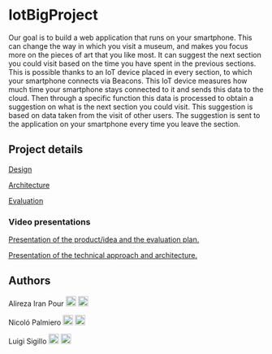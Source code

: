 # IotBigProject

Our goal is to build a web application that runs on your smartphone. This can change the way in which you visit a museum, and makes you focus more on the pieces of art that you like most. It can suggest the next section you could visit based on the time you have spent in the previous sections. This is possible thanks to an IoT device placed in every section, to which your smartphone connects via Beacons. This IoT device measures how much time your smartphone stays connected to it and sends this data to the cloud. Then through a specific function this data is processed to obtain a suggestion on what is the next section you could visit. This suggestion is based on data taken from the visit of other users. The suggestion is sent to the application on your smartphone every time you leave the section.

## Project details

[Design](https://github.com/LuigiSigillo/IotBigProject/blob/master/Design/Design.md)

[Architecture](https://github.com/LuigiSigillo/IotBigProject/blob/master/Architecture/Architecture.md)

[Evaluation](https://github.com/LuigiSigillo/IotBigProject/blob/master/Evaluation/Evaluation.md)

### Video presentations

[Presentation of the product/idea and the evaluation plan.](https://www.youtube.com/watch?v=a_uuIhSK70s)

[Presentation of the technical approach and architecture.](https://youtu.be/zsFjDa_UTu4)

## Authors

Alireza Iran Pour [<img src="https://cdn4.iconfinder.com/data/icons/social-messaging-ui-color-shapes-2-free/128/social-linkedin-circle-512.png" width="20" height="20">](https://www.linkedin.com/in/alirezairanpour/) [<img src="https://upload.wikimedia.org/wikipedia/commons/9/91/Octicons-mark-github.svg" width="20" height="20">](https://github.com/alireza-maker)

Nicoló Palmiero [<img src="https://cdn4.iconfinder.com/data/icons/social-messaging-ui-color-shapes-2-free/128/social-linkedin-circle-512.png" width="20" height="20">](https://www.linkedin.com/in/nicol%C3%B3-palmiero-a9a5101a3/) [<img src="https://upload.wikimedia.org/wikipedia/commons/9/91/Octicons-mark-github.svg" width="20" height="20">](https://github.com/nictuss)

Luigi Sigillo [<img src="https://cdn4.iconfinder.com/data/icons/social-messaging-ui-color-shapes-2-free/128/social-linkedin-circle-512.png" width="20" height="20">](https://www.linkedin.com/in/luigi-sigillo-6a2492158/)
[<img src="https://upload.wikimedia.org/wikipedia/commons/9/91/Octicons-mark-github.svg" width="20" height="20">](https://github.com/LuigiSigillo/)
